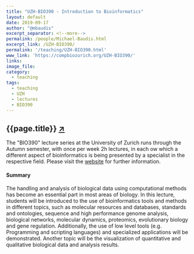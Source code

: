 ```yaml
---
title: "UZH-BIO390 - Introduction to Bioinformatics"
layout: default
date: 2019-09-17
author: "@mbaudis"
excerpt_separator: <!--more-->
permalink: /people/Michael-Baudis.html
excerpt_link: /UZH-BIO390/
permalink: '/teaching/UZH-BIO390.html'
www_link: 'https://compbiozurich.org/UZH-BIO390/'
links:
image_file:
category:
  - teaching
tags:
  - teaching
  - UZH
  - lectures
  - BIO390
---
```


## {{page.title}} [↗︎](https://compbiozurich.org/UZH-BIO390/)

The "BIO390" lecture series at the University of Zurich runs through the Autumn semester,
with once per week 2h lectures, in each ow which a different aspect of bioinformatics is
being presented by a specialist in the respective field. Please visit the
[website](https://compbiozurich.org/UZH-BIO390/) for further information.

<!--more-->

#### Summary

The handling and analysis of biological data using computational methods has become an essential part in most areas of biology. In this lecture, students will be introduced to the use of bioinformatics tools and methods in different topics, such as molecular resources and databases, standards and ontologies, sequence and high performance genome analysis, biological networks, molecular dynamics, proteomics, evolutionary biology and gene regulation. Additionally, the use of low level tools (e.g. Programming and scripting languages) and specialized applications will be demonstrated. Another topic will be the visualization of quantitative and qualitative biological data and analysis results.
